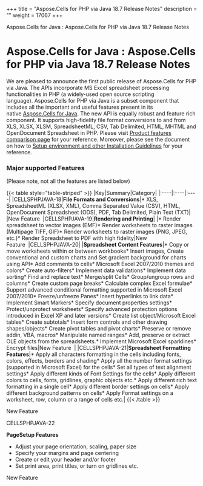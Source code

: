 +++
title = "Aspose.Cells for PHP via Java 18.7 Release Notes" 
description = "" 
weight = 17067 
+++

Aspose.Cells for Java : Aspose.Cells for PHP via Java 18.7 Release Notes  

# Aspose.Cells for Java : Aspose.Cells for PHP via Java 18.7 Release Notes


We are pleased to announce the first public release of Aspose.Cells for PHP via Java. The APIs incorporate MS Excel spreadsheet processing functionalities in PHP (a widely-used open source scripting language). Aspose.Cells for PHP via Java is a subset component that includes all the important and useful features present in its native [Aspose.Cells for Java](https://www.aspose.com/products/cells/java). The new API is equally robust and feature rich component. It supports high-fidelity file format conversions to and from XLS, XLSX, XLSM, SpreadsheetML, CSV, Tab Delimited, HTML, MHTML and OpenDocument Spreadsheet in PHP. Please visit [Product features comparison page](https://docs2.aspose.com/cells/java/gettingstarted/productintroduction/asposecellsfeatures/asposecellsforphpviajavafeatures/) for your reference. Moreover, please see the document on how to [Setup environment and other Installation Guidelines](https://docs2.aspose.com/cells/java/gettingstarted/productintroduction/asposecellsfeatures/asposecellsforphpviajavafeatures/setup+and+installation+guidelines) for your reference.

### Major supported Features

(Please note, not all the features are listed below)

{{< table style="table-striped" >}}
|Key|Summary|Category|
|:----|:----|:----|
|CELLSPHPJAVA-18|**File Formats and Conversions**|*   XLS, SpreadsheetML (XLSX, XML), Comma Separated Value (CSV), HTML, OpenDocument Spreadsheet (ODS), PDF, Tab Delimited, Plain Text (TXT)|
|New Feature  |CELLSPHPJAVA-19|**Rendering and Printing**|
|*   Render spreadsheet to vector images (EMF)*   Render worksheets to raster images (Multipage TIFF, GIF)*   Render worksheets to raster images (PNG, JPEG, etc.)*   Render Spreadsheet to PDF with high fidelity|New Feature  |CELLSPHPJAVA-20|
|**Spreadsheet Content Features**|*   Copy or move worksheets within or between workbooks*   Insert images, Create conventional and custom charts and Set gradient background for charts using API*   Add comments to cells*   Microsoft Excel 2007/2010 themes and colors*   Create auto-filters*   Implement data validations*   Implement data sorting*   Find and replace text*   Merge/split Cells*   Group/ungroup rows and columns*   Create custom page breaks*   Calculate complex Excel formulae*   Support advanced conditional formatting supported in Microsoft Excel 2007/2010*   Freeze/unfreeze Panes*   Insert hyperlinks to link data*   Implement Smart Markers*   Specify document properties settings*   Protect/unprotect worksheets*   Specify advanced protection options introduced in Excel XP and later versions*   Create list object/Microsoft Excel tables*   Create subtotals*   Insert form controls and other drawing shapes/objects*   Create pivot tables and pivot charts*   Preserve or remove addin, VBA, macros*   Manipulate named ranges*   Add, preserve or extract OLE objects from the spreadsheets.*   Implement Microsoft Excel sparklines*   Encrypt files|New Feature  |
|CELLSPHPJAVA-21|**Spreadsheet Formatting Features**|*   Apply all characters formatting in the cells including fonts, colors, effects, borders and shading*   Apply all the number format settings (supported in Microsoft Excel) for the cells*   Set all types of text alignment settings*   Apply different kinds of Font Settings for the cells*   Apply different colors to cells, fonts, gridlines, graphic objects etc.*   Apply different rich text formatting in a single cell*   Apply different border settings on cells*   Apply different background patterns on cells*   Apply Format settings on a worksheet, row, column or a range of cells etc.|
{{< /table >}}

New Feature  

CELLSPHPJAVA-22

**PageSetup Features**

*   Adjust your page orientation, scaling, paper size
*   Specify your margins and page centering
*   Create or edit your header and/or footer
*   Set print area, print titles, or turn on gridlines etc.

New Feature  

